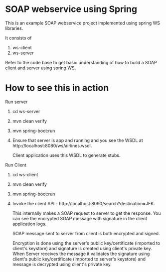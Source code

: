 # SOAP webservice using Spring
This is an example SOAP webservice project implemented using spring WS libraries.

It consists of
1. ws-client
2. ws-server

Refer to the code base to get basic understanding of how to build a SOAP client and server using spring WS.


# How to see this in action

Run server
1. cd ws-server
2. mvn clean verify
3. mvn spring-boot:run
4. Ensure that server is app and running and you see the WSDL at http://localhost:8080/ws/airlines.wsdl.

   Client application uses this WSDL to generate stubs.


Run Client
1. cd ws-client
2. mvn clean verify
3. mvn spring-boot:run
4. Invoke the client API - http://localhost:8090/search?destination=JFK. 
   
   This internally makes a SOAP request to server 
   to get the response. You can see the encrypted SOAP message with signature in the client application logs.

    SOAP message sent to server from client is both encrypted and signed.

    Encryption is done using the server's public key/certificate (imported to client's keystore) and signature is created 
    using client's private key.
    When Server receives the message it validates the signature using client's public key/certificate (imported to server's keystore) 
    and message is decrypted using client's private key.




